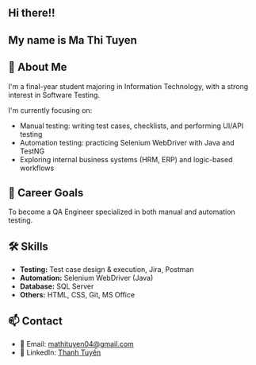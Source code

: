 ## Hi there!!

<!--
**thanhtuyen1902/thanhtuyen1902** is a ✨ _special_ ✨ repository because its `README.md` (this file) appears on your GitHub profile.

Here are some ideas to get you started:

- 🔭 I’m currently working on ...
- 🌱 I’m currently learning ...
- 👯 I’m looking to collaborate on ...
- 🤔 I’m looking for help with ...
- 💬 Ask me about ...
- 📫 How to reach me: ...
- 😄 Pronouns: ...
- ⚡ Fun fact: ...
-->
## My name is Ma Thi Tuyen
## 👋 About Me

I'm a final-year student majoring in Information Technology, with a strong interest in Software Testing.

I'm currently focusing on:
- Manual testing: writing test cases, checklists, and performing UI/API testing
- Automation testing: practicing Selenium WebDriver with Java and TestNG
- Exploring internal business systems (HRM, ERP) and logic-based workflows

## 🎯 Career Goals
To become a QA Engineer specialized in both manual and automation testing.

## 🛠️ Skills
- **Testing:** Test case design & execution, Jira, Postman
- **Automation:** Selenium WebDriver (Java)
- **Database:** SQL Server
- **Others:** HTML, CSS, Git, MS Office


## 📫 Contact
- 📧 Email: mathituyen04@gmail.com
- 🔗 LinkedIn: [Thanh Tuyến](https://www.linkedin.com/in/thanhtuyenat/)
